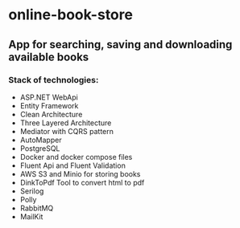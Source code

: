 # online-book-store
## App for searching, saving and downloading available books

### Stack of technologies:

* ASP.NET WebApi
* Entity Framework
* Clean Architecture
* Three Layered Architecture
* Mediator with CQRS pattern
* AutoMapper
* PostgreSQL
* Docker and docker compose files
* Fluent Api and Fluent Validation
* AWS S3 and Minio for storing books
* DinkToPdf Tool to convert html to pdf
* Serilog
* Polly
* RabbitMQ
* MailKit

